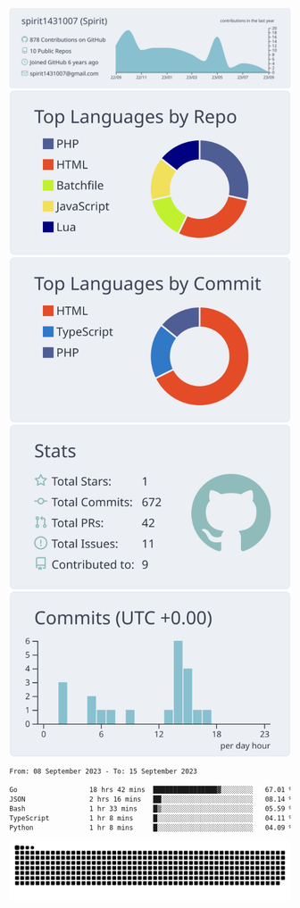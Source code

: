 [![](https://raw.githubusercontent.com/spirit1431007/spirit1431007/master/profile-summary-card-output/nord_bright/0-profile-details.svg)](https://git.io/spiritx)
[![](https://raw.githubusercontent.com/spirit1431007/spirit1431007/master/profile-summary-card-output/nord_bright/1-repos-per-language.svg)](https://git.io/spiritx) [![](https://raw.githubusercontent.com/spirit1431007/spirit1431007/master/profile-summary-card-output/nord_bright/2-most-commit-language.svg)](https://git.io/spiritx)
[![](https://raw.githubusercontent.com/spirit1431007/spirit1431007/master/profile-summary-card-output/nord_bright/3-stats.svg)](https://git.io/spiritx) [![](https://raw.githubusercontent.com/spirit1431007/spirit1431007/master/profile-summary-card-output/nord_bright/4-productive-time.svg)](https://git.io/spiritx)

<!--START_SECTION:waka-->

```txt
From: 08 September 2023 - To: 15 September 2023

Go                  18 hrs 42 mins  ████████████████▓░░░░░░░░   67.01 %
JSON                2 hrs 16 mins   ██░░░░░░░░░░░░░░░░░░░░░░░   08.14 %
Bash                1 hr 33 mins    █▒░░░░░░░░░░░░░░░░░░░░░░░   05.59 %
TypeScript          1 hr 8 mins     █░░░░░░░░░░░░░░░░░░░░░░░░   04.11 %
Python              1 hr 8 mins     █░░░░░░░░░░░░░░░░░░░░░░░░   04.09 %
```

<!--END_SECTION:waka-->

![contribution](https://github.com/spirit1431007/spirit1431007/blob/output/github-contribution-grid-snake.svg)
